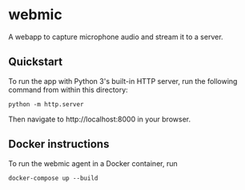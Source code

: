 webmic
======

A webapp to capture microphone audio and stream it to a server.

Quickstart
----------

To run the app with Python 3's built-in HTTP server, run the following command
from within this directory:

    python -m http.server

Then navigate to http://localhost:8000 in your browser.

Docker instructions
-------------------

To run the webmic agent in a Docker container, run

    docker-compose up --build
